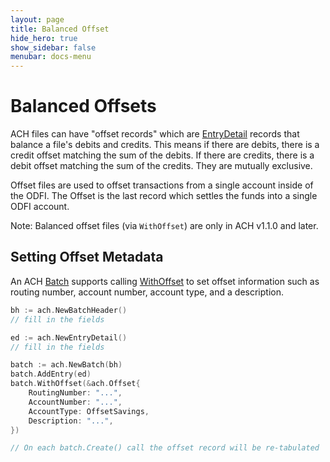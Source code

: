 ```yaml
---
layout: page
title: Balanced Offset
hide_hero: true
show_sidebar: false
menubar: docs-menu
---
```


# Balanced Offsets

ACH files can have "offset records" which are [EntryDetail](https://godoc.org/github.com/Alviere/ach#EntryDetail) records that balance a file's debits and credits. This means if there are debits, there is a credit offset matching the sum of the debits. If there are credits, there is a debit offset matching the sum of the credits. They are mutually exclusive.

Offset files are used to offset transactions from a single account inside of the ODFI. The Offset is the last record which settles the funds into a single ODFI account.

Note: Balanced offset files (via `WithOffset`) are only in ACH v1.1.0 and later.

## Setting Offset Metadata

An ACH [Batch](https://godoc.org/github.com/Alviere/ach#Batch) supports calling [WithOffset](https://godoc.org/github.com/Alviere/ach#Batch.WithOffset) to set offset information such as routing number, account number, account type, and a description.

```go
bh := ach.NewBatchHeader()
// fill in the fields

ed := ach.NewEntryDetail()
// fill in the fields

batch := ach.NewBatch(bh)
batch.AddEntry(ed)
batch.WithOffset(&ach.Offset{
    RoutingNumber: "...",
    AccountNumber: "...",
    AccountType: OffsetSavings,
    Description: "...",
})

// On each batch.Create() call the offset record will be re-tabulated
```
